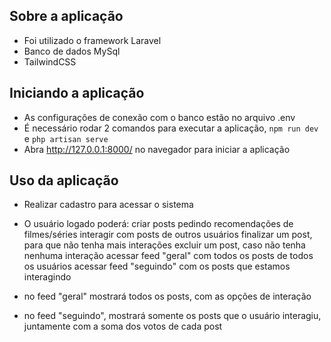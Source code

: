 ## Sobre a aplicação
- Foi utilizado o framework Laravel
- Banco de dados MySql
- TailwindCSS

## Iniciando a aplicação

- As configurações de conexão com o banco estão no arquivo .env
- É necessário rodar 2 comandos para executar a aplicação, `npm run dev` e `php artisan serve`
- Abra http://127.0.0.1:8000/ no navegador para iniciar a aplicação

## Uso da aplicação

- Realizar cadastro para acessar o sistema
- O usuário logado poderá:
    criar posts pedindo recomendações de filmes/séries
    interagir com posts de outros usuários
    finalizar um post, para que não tenha mais interações
    excluir um post, caso não tenha nenhuma interação
    acessar feed "geral" com todos os posts de todos os usuários
    acessar feed "seguindo" com os posts que estamos interagindo 

- no feed "geral" mostrará todos os posts, com as opções de interação
- no feed "seguindo", mostrará somente os posts que o usuário interagiu, juntamente com a soma dos votos de cada post